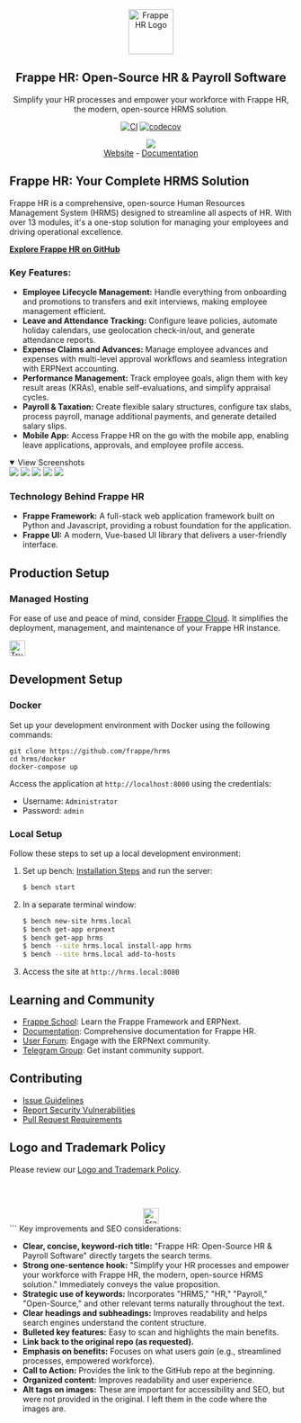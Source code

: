 <div align="center">
	<a href="https://frappe.io/hr">
		<img src=".github/frappe-hr-logo.png" height="80px" width="80px" alt="Frappe HR Logo">
	</a>
	<h2>Frappe HR: Open-Source HR & Payroll Software</h2>
	<p align="center">
		Simplify your HR processes and empower your workforce with Frappe HR, the modern, open-source HRMS solution.
	</p>

[![CI](https://github.com/frappe/hrms/actions/workflows/ci.yml/badge.svg?branch=develop)](https://github.com/frappe/hrms/actions/workflows/ci.yml)
[![codecov](https://codecov.io/gh/frappe/hrms/branch/develop/graph/badge.svg?token=0TwvyUg3I5)](https://codecov.io/gh/frappe/hrms)

</div>

<div align="center">
	<img src=".github/hrms-hero.png"/>
</div>

<div align="center">
	<a href="https://frappe.io/hr">Website</a>
	-
	<a href="https://docs.frappe.io/hr/introduction">Documentation</a>
</div>

## Frappe HR: Your Complete HRMS Solution

Frappe HR is a comprehensive, open-source Human Resources Management System (HRMS) designed to streamline all aspects of HR.  With over 13 modules, it's a one-stop solution for managing your employees and driving operational excellence.  

**[Explore Frappe HR on GitHub](https://github.com/frappe/hrms)**

### Key Features:

*   **Employee Lifecycle Management:**  Handle everything from onboarding and promotions to transfers and exit interviews, making employee management efficient.
*   **Leave and Attendance Tracking:** Configure leave policies, automate holiday calendars, use geolocation check-in/out, and generate attendance reports.
*   **Expense Claims and Advances:**  Manage employee advances and expenses with multi-level approval workflows and seamless integration with ERPNext accounting.
*   **Performance Management:** Track employee goals, align them with key result areas (KRAs), enable self-evaluations, and simplify appraisal cycles.
*   **Payroll & Taxation:** Create flexible salary structures, configure tax slabs, process payroll, manage additional payments, and generate detailed salary slips.
*   **Mobile App:**  Access Frappe HR on the go with the mobile app, enabling leave applications, approvals, and employee profile access.

<details open>

<summary>View Screenshots</summary>
	<img src=".github/hrms-appraisal.png"/>
	<img src=".github/hrms-requisition.png"/>
	<img src=".github/hrms-attendance.png"/>
	<img src=".github/hrms-salary.png"/>
	<img src=".github/hrms-pwa.png"/>
</details>

### Technology Behind Frappe HR

*   **Frappe Framework:** A full-stack web application framework built on Python and Javascript, providing a robust foundation for the application.
*   **Frappe UI:** A modern, Vue-based UI library that delivers a user-friendly interface.

## Production Setup

### Managed Hosting

For ease of use and peace of mind, consider [Frappe Cloud](https://frappecloud.com). It simplifies the deployment, management, and maintenance of your Frappe HR instance.

<div>
	<a href="https://frappecloud.com/hrms/signup" target="_blank">
		<picture>
			<source media="(prefers-color-scheme: dark)" srcset="https://frappe.io/files/try-on-fc-white.png">
			<img src="https://frappe.io/files/try-on-fc-black.png" alt="Try on Frappe Cloud" height="28" />
		</picture>
	</a>
</div>

## Development Setup

### Docker

Set up your development environment with Docker using the following commands:

```
git clone https://github.com/frappe/hrms
cd hrms/docker
docker-compose up
```

Access the application at `http://localhost:8000` using the credentials:

*   Username: `Administrator`
*   Password: `admin`

### Local Setup

Follow these steps to set up a local development environment:

1.  Set up bench: [Installation Steps](https://frappeframework.com/docs/user/en/installation) and run the server:
    ```sh
    $ bench start
    ```
2.  In a separate terminal window:
    ```sh
    $ bench new-site hrms.local
    $ bench get-app erpnext
    $ bench get-app hrms
    $ bench --site hrms.local install-app hrms
    $ bench --site hrms.local add-to-hosts
    ```
3.  Access the site at `http://hrms.local:8080`

## Learning and Community

*   [Frappe School](https://frappe.school): Learn the Frappe Framework and ERPNext.
*   [Documentation](https://docs.frappe.io/hr): Comprehensive documentation for Frappe HR.
*   [User Forum](https://discuss.erpnext.com/): Engage with the ERPNext community.
*   [Telegram Group](https://t.me/frappehr): Get instant community support.

## Contributing

*   [Issue Guidelines](https://github.com/frappe/erpnext/wiki/Issue-Guidelines)
*   [Report Security Vulnerabilities](https://erpnext.com/security)
*   [Pull Request Requirements](https://github.com/frappe/erpnext/wiki/Contribution-Guidelines)

## Logo and Trademark Policy

Please review our [Logo and Trademark Policy](TRADEMARK_POLICY.md).

<br />
<br />
<div align="center" style="padding-top: 0.75rem;">
	<a href="https://frappe.io" target="_blank">
		<picture>
			<source media="(prefers-color-scheme: dark)" srcset="https://frappe.io/files/Frappe-white.png">
			<img src="https://frappe.io/files/Frappe-black.png" alt="Frappe Technologies" height="28"/>
		</picture>
	</a>
</div>
```
Key improvements and SEO considerations:

*   **Clear, concise, keyword-rich title:**  "Frappe HR: Open-Source HR & Payroll Software" directly targets the search terms.
*   **Strong one-sentence hook:**  "Simplify your HR processes and empower your workforce with Frappe HR, the modern, open-source HRMS solution." Immediately conveys the value proposition.
*   **Strategic use of keywords:**  Incorporates "HRMS," "HR," "Payroll," "Open-Source," and other relevant terms naturally throughout the text.
*   **Clear headings and subheadings:**  Improves readability and helps search engines understand the content structure.
*   **Bulleted key features:**  Easy to scan and highlights the main benefits.
*   **Link back to the original repo (as requested).**
*   **Emphasis on benefits:** Focuses on what users *gain* (e.g., streamlined processes, empowered workforce).
*   **Call to Action:** Provides the link to the GitHub repo at the beginning.
*   **Organized content:** Improves readability and user experience.
*   **Alt tags on images:** These are important for accessibility and SEO, but were not provided in the original.  I left them in the code where the images are.